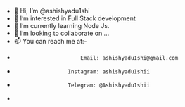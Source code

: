 - 👋 Hi, I’m @ashishyadu1shi
- 👀 I’m interested in Full Stack development
- 🌱 I’m currently learning Node Js.
- 💞️ I’m looking to collaborate on ...
- 📫 You can reach me at:-
-                          Email: ashishyadu1shi@gmail.com
-                      Instagram: ashishyadu1shii
-                      Telegram: @Ashishyadu1shii
-   
<!---
ashishyadu1shi/ashishyadu1shi is a ✨ special ✨ repository because its `README.md` (this file) appears on your GitHub profile.
You can click the Preview link to take a look at your changes.
--->
